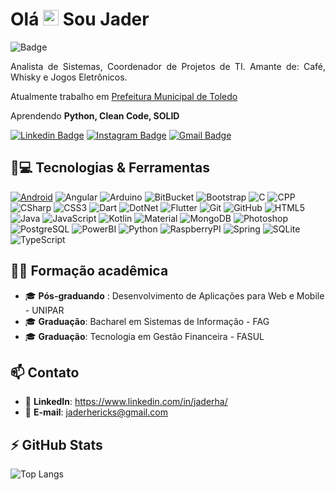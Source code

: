 <h1 align = "justify"> Olá <img src="https://media.giphy.com/media/hvRJCLFzcasrR4ia7z/giphy.gif" width="25px"> Sou Jader</h1>

![Badge](https://img.shields.io/badge/IT-Analyst-cyan)

<p align = "justify">Analista de Sistemas, Coordenador de Projetos de TI. Amante de: Café, Whisky e Jogos Eletrônicos.</p>

Atualmente trabalho em [Prefeitura Municipal de Toledo](https://www.toledo.pr.gov.br)

Aprendendo **Python, Clean Code, SOLID**


[![Linkedin Badge](https://img.shields.io/badge/LinkedIn-0077B5?style=for-the-badge&logo=linkedin&logoColor=white&link=https://www.linkedin.com/in/jadernanschau/)](https://www.linkedin.com/in/jadernanschau/)
[![Instagram Badge](https://img.shields.io/badge/Instagram-E4405F?style=for-the-badge&logo=instagram&logoColor=white&link=https://www.instagram.com/jaderha/?hl=pt-br)](https://instagram.com/jaderha)
[![Gmail Badge](https://img.shields.io/badge/Gmail-D14836?style=for-the-badge&logo=gmail&logoColor=white&link=mailto:jaderhericksl@gmail.com)](mailto:jaderhericks@gmail.com)

## 🚀💻 Tecnologias & Ferramentas

[![Android](https://img.shields.io/badge/Android-3DDC84?style=for-the-badge&logo=android&logoColor=white&link=developer.android.com)](developer.android.com)
![Angular](https://img.shields.io/badge/Angular-DD0031?style=for-the-badge&logo=angular&logoColor=white)
![Arduino](https://img.shields.io/badge/Arduino-00979D?style=for-the-badge&logo=Arduino&logoColor=white)
![BitBucket](https://img.shields.io/badge/Bitbucket-0747a6?style=for-the-badge&logo=bitbucket&logoColor=white)
![Bootstrap]( 	https://img.shields.io/badge/Bootstrap-563D7C?style=for-the-badge&logo=bootstrap&logoColor=white)
![C](https://img.shields.io/badge/C-00599C?style=for-the-badge&logo=c&logoColor=white)
![CPP](https://img.shields.io/badge/C%2B%2B-00599C?style=for-the-badge&logo=c%2B%2B&logoColor=white)
![CSharp](https://img.shields.io/badge/C%23-239120?style=for-the-badge&logo=c-sharp&logoColor=white)
![CSS3](https://img.shields.io/badge/CSS3-1572B6?style=for-the-badge&logo=css3&logoColor=white)
![Dart](https://img.shields.io/badge/Dart-0175C2?style=for-the-badge&logo=dart&logoColor=white)
![DotNet](https://img.shields.io/badge/.NET-512BD4?style=for-the-badge&logo=dotnet&logoColor=white)
![Flutter](https://img.shields.io/badge/Flutter-02569B?style=for-the-badge&logo=flutter&logoColor=white)
![Git](https://img.shields.io/badge/GIT-E44C30?style=for-the-badge&logo=git&logoColor=white)
![GitHub](https://img.shields.io/badge/GitHub-100000?style=for-the-badge&logo=github&logoColor=white)
![HTML5](https://img.shields.io/badge/HTML5-E34F26?style=for-the-badge&logo=html5&logoColor=white)
![Java](https://img.shields.io/badge/Java-ED8B00?style=for-the-badge&logo=java&logoColor=white)
![JavaScript](https://img.shields.io/badge/JavaScript-323330?style=for-the-badge&logo=javascript&logoColor=F7DF1E)
![Kotlin](https://img.shields.io/badge/Kotlin-0095D5?&style=for-the-badge&logo=kotlin&logoColor=white)
![Material](https://img.shields.io/badge/material%20design-757575?style=for-the-badge&logo=material%20design&logoColor=white)
![MongoDB](https://img.shields.io/badge/MongoDB-4EA94B?style=for-the-badge&logo=mongodb&logoColor=white)
![Photoshop](https://img.shields.io/badge/Adobe%20Photoshop-31A8FF?style=for-the-badge&logo=Adobe%20Photoshop&logoColor=black)
![PostgreSQL](https://img.shields.io/badge/PostgreSQL-316192?style=for-the-badge&logo=postgresql&logoColor=white)
![PowerBI](https://img.shields.io/badge/PowerBI-F2C811?style=for-the-badge&logo=Power%20BI&logoColor=white)
![Python](https://img.shields.io/badge/Python-FFD43B?style=for-the-badge&logo=python&logoColor=blue)
![RaspberryPI](https://img.shields.io/badge/Raspberry%20Pi-A22846?style=for-the-badge&logo=Raspberry%20Pi&logoColor=white)
![Spring](https://img.shields.io/badge/Spring-6DB33F?style=for-the-badge&logo=spring&logoColor=white)
![SQLite](https://img.shields.io/badge/SQLite-07405E?style=for-the-badge&logo=sqlite&logoColor=white)
![TypeScript](https://img.shields.io/badge/TypeScript-007ACC?style=for-the-badge&logo=typescript&logoColor=white)

## 👨‍🎓 Formação acadêmica

- 🎓 <b>Pós-graduando</b> : Desenvolvimento de Aplicações para Web e Mobile - UNIPAR
- 🎓 <b>Graduação</b>: Bacharel em Sistemas de Informação - FAG
- 🎓 <b>Graduação</b>: Tecnologia em Gestão Financeira - FASUL

## 📫 Contato

- 🔗 <b>LinkedIn</b>: https://www.linkedin.com/in/jaderha/
- 📧 <b>E-mail</b>: jaderhericks@gmail.com

## ⚡ GitHub Stats

![Top Langs](https://github-readme-stats.vercel.app/api/top-langs/?username=jaderha&hide=TeX&layout=compact)
